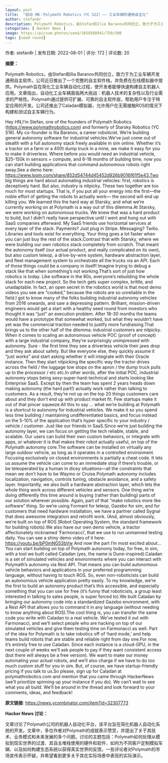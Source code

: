 ```yaml
---
layout: post
title:  "启动 HN：Polymath Robotics（YC S22）—— 工业车辆的通用自主化"
author: stefan8r
description: Polymath Robotics，由Stefan和Ilia Baranov共同创立，致力于为工业车辆开发通用自主软件。公司近日推出了一个完整的自主软件栈，并免费在在线模拟器中提供。Polymath旨在简化工业车辆自动化过程，使开发者能够快速构建自主机器人应用。文章指出，自动化工业车辆面临两大挑战：机器人技术的复杂性以及行业需求的严格性。Polymath通过提供可扩展、可靠的自主软件层，帮助用户专注于特定应用的开发。公司还推出了Caladan模拟器，允许用户在无需接触ROS的情况下构建和测试自主车辆行为。
categories: [ Hacker News ]
image: https://picsum.photos/seed/1659368941/750/500
tags: [seed round]
---
```


作者: stefan8r | 发布日期: 2022-08-01 | 评分: 172 | 评论数: 20

**摘要：**

Polymath Robotics，由Stefan和Ilia Baranov共同创立，致力于为工业车辆开发通用自主软件。公司近日推出了一个完整的自主软件栈，并免费在在线模拟器中提供。Polymath旨在简化工业车辆自动化过程，使开发者能够快速构建自主机器人应用。文章指出，自动化工业车辆面临两大挑战：机器人技术的复杂性以及行业需求的严格性。Polymath通过提供可扩展、可靠的自主软件层，帮助用户专注于特定应用的开发。公司还推出了Caladan模拟器，允许用户在无需接触ROS的情况下构建和测试自主车辆行为。

Hey HN,I’m Stefan, one of the founders of Polymath Robotics (https://www.polymathrobotics.com) and formerly of Starsky Robotics (YC S16). My co-founder is Ilia Baranov, a career roboticist. We’re building general autonomy software for industrial vehicles.We’ve just come out of stealth with a full autonomy stack freely available in sim online. Whether it’s a tractor on a farm or a 400t dump truck in a mine, we make it easy for you to make it driverless. Where before you would need an industrial vehicle, $25-150k in sensors + compute, and 6-18 months of building time, now you can start building applications that command autonomous robots right away.See a demo here: https://www.loom.com/share/852d54744d45452d926b9016f61f5e43.Two big things are hard about automating industrial vehicles: first, robotics is deceptively hard. But also, industry is nitpicky. These two together are too much for most startups. That is, if you put all your energy into the first—the noble effort of getting the robots to actually work— the second will end up killing you. We learned this the hard way at Starsky, and what we’re currently working on at Polymath is a way out of this dilemma.At Starsky, we were working on autonomous trucks. We knew that was a hard product to build, but I didn’t really have perspective until I went and hung out with SaaS companies afterward. My SaaS friends use horizontal services at every layer of the stack. Payments? Just plug in Stripe. Messaging? Twilio. Libraries and tools exist for everything. Your thing goes a lot faster when you can just buy the rest of the stack.Contrast that with Starsky, where we were building our own robotics stack completely from scratch. That meant the autonomy itself (our actual product, and really complicated on its own), but also custom teleop, a drive-by-wire system, hardware abstraction layer, and fleet management system to orchestrate all the trucks via an API. Each of those things could be a company in itself! Imagine trying to debug a stack like that when something’s not working.That’s sort of just how robotics is today. Like software in the 80s, everyone’s rebuilding the whole stack for each new project. So the tech gets super complex, brittle, and unadaptable. In fact, an open secret in the robotics world is that most demo videos you see are “cooked,” because the robots are so unreliable in the field.I got to know many of the folks building industrial autonomy vehicles from 2016 onwards, and saw a depressing pattern. Brilliant, mission-driven engineers would get a start with a healthy seed round from investors who thought it was “just” an execution problem. After 18-30 months the teams would have a prototype that somewhat worked, but what they wouldn’t have yet was the commercial traction needed to justify more fundraising.That brings us to the other half of the dilemma: industrial customers are nitpicky. When it comes to scaling an autonomous vehicle POC (proof of concept) with a large industrial company, they’re surprisingly unimpressed with autonomy. Sure - the first time they see a driverless vehicle their jaws drop and they ask about safety. But like everyone else, they quickly assume it “just works” and start asking whether it will integrate with their Oracle instance. Then they start nitpicking the specific way the tractor drives across the field / the luggage tow stops on the apron / the dump truck pulls up to the processor / etc etc.In other words, after the initial POC, industrial autonomy stops being sexy-super-hard-technical and starts looking like Enterprise SaaS. Except by then the team has spent 2 years heads down making autonomy (the hard part!) actually work rather than talking to customers. As a result, they’re not up on the top 20 things customers care about and they don’t end up with product market fit. Few startups make it out of that pincer squeeze.All this to say … what we’re building at Polymath is a shortcut to autonomy for industrial vehicles. We make it so you spend less time building / maintaining undifferentiated basics, and focus instead on the 5-10% of the application that’s hyper specific to your industry / vehicle / customer. Just like our friends in SaaS.Since we’re just building the autonomy layer, we can focus on getting the tech reliable, stable, and scalable. Our users can build their own custom behaviors, or integrate with apps, or whatever it is that makes their robot actually useful, on top of the Polymath autonomy core.The software can be installed on virtually any large outdoor vehicle, as long as it operates in a controlled environment. Focusing exclusively on closed environments is partially a cheat code. It lets us assume the vehicle can come to an immediate stop if there’s trouble, or be teleoperated by a human in dicey situations—all the constraints that mean we don’t have to be Waymo or Cruise.Polymath autonomy includes localization, navigation, controls tuning, obstacle avoidance, and a safety layer. Importantly, we also built a hardware abstraction layer, which lets the whole thing work across different vehicles and sensors.
One thing we’re doing differently this time around is buying (rather than building) parts of our solution wherever possible. Again, part of that “make robotics more like software” thing. So we’re using Formant for teleop, Gazebo for sim, and for customers that need hardware installation, we have a partner called Sygnal that does awesome integration and retrofit work. (And, almost obviously, we’re built on top of ROS [Robot Operating System, the standard framework for building robots).We also have our own demo vehicle, a tractor affectionately nicknamed ‘Farmonacci’, that we use to run unmanned testing daily. You can see a shiny demo video of it here: https://youtu.be/bP0mNG53bVw
And now the part I’m most excited about… You can start building on top of Polymath autonomy today, for free, in sim, with a tool we built called Caladan (yes, the name is Dune-inspired).Caladan is a set of simulated vehicles and environments where you can interact with Polymath’s autonomy via Rest API. That means you can build autonomous vehicle behaviors and applications in your preferred programming language, without having to touch ROS. So, even non-roboticists can build an autonomous vehicle application pretty easily. To my knowledge, we’re the first to build an autonomy product that’s this accessible, and especially something that you can use for free (it’s funny that roboticists, a group least interested in talking to sales people, is super forced to).We built Caladan by bringing our autonomy code into a standardized Gazebo environment, with a Rest API that allows you to command it in any language (without needing to know anything about ROS).The cool thing is, you can transfer the same code you write with Caladan to a real vehicle. We’ve tested it out with Farmonacci, and we’ll select people who are hacking on top of our simulated vehicles and give them testing time on Farmonacci as well. Part of the idea for Polymath is to take robotics off of ‘hard mode,’ and help teams build robots that are stable and reliable right from day one.For now, it’s entirely free to use Caladan.  Since each instance is a cloud-GPU, in the next couple of weeks we’ll ask people to pay if they want consistent access (but there will always be a free version).  We want to make our money automating your actual robots, and we’ll also charge if we have to do too much custom stuff for you in sim. But, of course, we have startup-friendly pricing if you talk to us.So please, sign up for Caladan at polymathrobotics.com and mention that you came through HackerNews (we’ll prioritize spinning up your instance if you do). We can’t wait to see what you all build. We’ll be around in the thread and look forward to your comments, ideas, and feedback!

**原文链接**: https://news.ycombinator.com/item?id=32307773

**Hacker News 讨论：**

文章讨论了Polymath公司的机器人自动化平台，该平台旨在简化机器人自动化系统的开发。文章中，多位作者对Polymath的成就表示赞赏，并提出了关于其技术、业务模式和未来发展的多个问题。讨论的主题包括：Polymath如何处理从模拟到现实世界的过渡、其自主堆栈使用的硬件和软件、如何为不同客户定制模拟车辆、以及如何构建生态系统以获得真实世界的反馈。一些评论者对Polymath的市场宣传表示怀疑，并希望看到更多关于其在实际场景中表现的实际演示。

